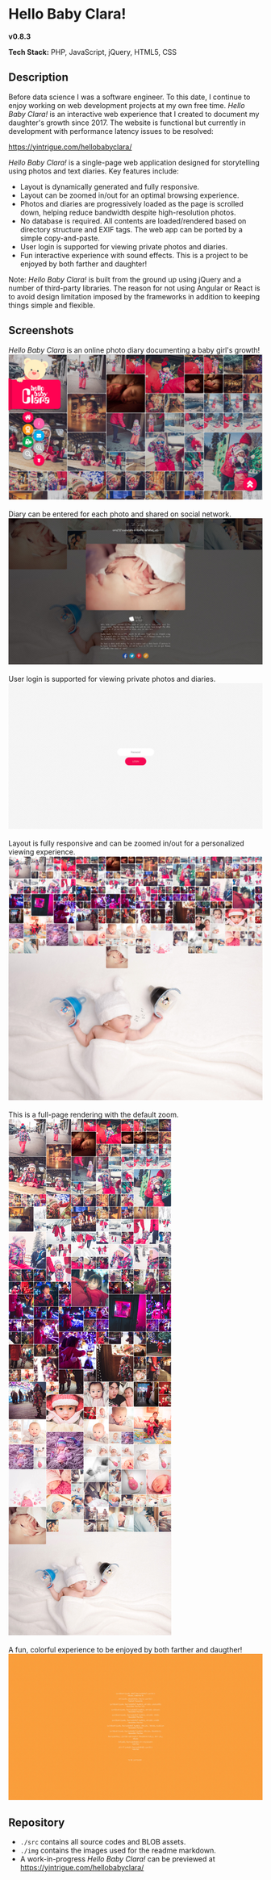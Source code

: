 # Hello Baby Clara!  
**v0.8.3**

**Tech Stack:** PHP, JavaScript, jQuery, HTML5, CSS

## Description
Before data science I was a software engineer. To this date, I continue to enjoy working on web development projects at my own free time. *Hello Baby Clara!* is an interactive web experience that I created to document my daughter's growth since 2017. The website is functional but currently in development with performance latency issues to be resolved:

https://yintrigue.com/hellobabyclara/

*Hello Baby Clara!* is a single-page web application designed for storytelling using photos and text diaries. Key features include:

- Layout is dynamically generated and fully responsive.
- Layout can be zoomed in/out for an optimal browsing experience.
- Photos and diaries are progressively loaded as the page is scrolled down, helping reduce bandwidth despite high-resolution photos.
- No database is required. All contents are loaded/rendered based on directory structure and EXIF tags. The web app can be ported by a simple copy-and-paste.
- User login is supported for viewing private photos and diaries.
- Fun interactive experience with sound effects. This is a project to be enjoyed by both farther and daughter!

Note: *Hello Baby Clara!* is built from the ground up using jQuery and a number of third-party libraries. The reason for not using Angular or React is to avoid design limitation imposed by the frameworks in addition to keeping things simple and flexible. 

## Screenshots
*Hello Baby Clara* is an online photo diary documenting a baby girl's growth!  
![](./img/screenshot_02.jpg) 
<br />
<br />
Diary can be entered for each photo and shared on social network.
![](./img/screenshot_03.jpg) 
<br />
<br />
User login is supported for viewing private photos and diaries.
![](./img/screenshot_06.jpg) 
<br />
<br />
Layout is fully responsive and can be zoomed in/out for a personalized viewing experience.  
![](./img/screenshot_04.jpg) 
<br />
<br />
This is a full-page rendering with the default zoom.  
![](./img/screenshot_01.jpg) 
<br />
<br />
A fun, colorful experience to be enjoyed by both farther and daugther!
![](./img/screenshot_05.jpg) 

## Repository 

- `./src` contains all source codes and BLOB assets.
- `./img` contains the images used for the readme markdown.  
- A work-in-progress *Hello Baby Clara!* can be previewed at https://yintrigue.com/hellobabyclara/

